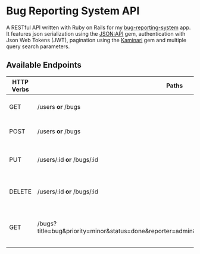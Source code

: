 # Bug Reporting System API

A RESTful API written with Ruby on Rails for my [bug-reporting-system](https://github.com/Vourliotis/bug-reporting-system) app. It features json serialization using the [JSON:API](https://github.com/json-api/json-api) gem, authentication with Json Web Tokens (JWT), pagination using the [Kaminari](https://github.com/kaminari/kaminari) gem and multiple query search parameters.

## Available Endpoints

| HTTP Verbs | Paths                                                                                          | Description                                    |
| ---------- | ---------------------------------------------------------------------------------------------- | ---------------------------------------------- |
| GET        | /users **or** /bugs                                                                            | Displays all the users or bugs.                |
| POST       | /users **or** /bugs                                                                            | Creates a new user or bug.                     |
| PUT        | /users/:id **or** /bugs/:id                                                                    | Updates a user or a bug using its id.          |
| DELETE     | /users/:id **or** /bugs/:id                                                                    | Deletes a user or a bug using its id.          |
| GET        | /bugs?title=bug&priority=minor&status=done&reporter=admin&page=1&size=2&sorted=created_at,desc | Different parameters that can be used on bugs. |
